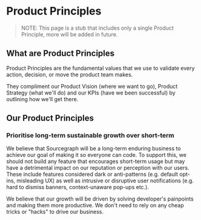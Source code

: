# Product Principles

> NOTE: This page is a stub that includes only a single Product Principle, more will be added in future.

## What are Product Principles

Product Principles are the fundamental values that we use to validate every action, decision, or move the product team makes.

They compliment our Product Vision (where we want to go), Product Strategy (what we'll do) and our KPIs (have we been successful) by outlining how we'll get there.

## Our Product Principles

### Prioritise long-term sustainable growth over short-term

We believe that Sourcegraph will be a long-term enduring business to achieve our goal of making it so everyone can code. To support this, we should not build any feature that encourages short-term usage but may have a detrimental impact on our reputation or perception with our users. These include features considered dark or anti-patterns (e.g. default opt-ins, misleading UX) as well as intrusive or disruptive user notifications (e.g. hard to dismiss banners, context-unaware pop-ups etc.).

We believe that our growth will be driven by solving developer's painpoints and making them more productive. We don't need to rely on any cheap tricks or "hacks" to drive our business.
